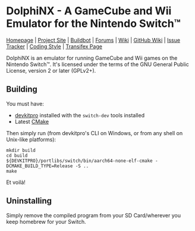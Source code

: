 # DolphiNX - A GameCube and Wii Emulator for the Nintendo Switch™️

[Homepage](https://dolphin-emu.org/) | [Project Site](https://github.com/dolphinx-emu/dolphinx) | [Buildbot](https://dolphin.ci/) | [Forums](https://forums.dolphin-emu.org/) | [Wiki](https://wiki.dolphin-emu.org/) | [GitHub Wiki](https://github.com/dolphin-emu/dolphin/wiki) | [Issue Tracker](https://bugs.dolphin-emu.org/projects/emulator/issues) | [Coding Style](https://github.com/dolphin-emu/dolphin/blob/master/Contributing.md) | [Transifex Page](https://app.transifex.com/dolphinemu/dolphin-emu/dashboard/)

DolphiNX is an emulator for running GameCube and Wii games on the Nintendo Switch™️.
It's licensed under the terms of the GNU General Public License, version 2 or later (GPLv2+).

## Building 
You must have:
- [devkitpro](https://devkitpro.org/wiki/Getting_Started) installed with the `switch-dev` tools installed
- Latest [CMake](https://cmake.org/)

Then simply run (from devkitpro's CLI on Windows, or from any shell on Unix-like platforms):
```shell
mkdir build
cd build
${DEVKITPRO}/portlibs/switch/bin/aarch64-none-elf-cmake -DCMAKE_BUILD_TYPE=Release -S ..
make
```
Et voilà!

## Uninstalling
Simply remove the compiled program from your SD Card/wherever you keep homebrew for your Switch.
